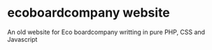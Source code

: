 # ecoboardcompany website
An old website for Eco boardcompany writting in pure PHP, CSS and Javascript
